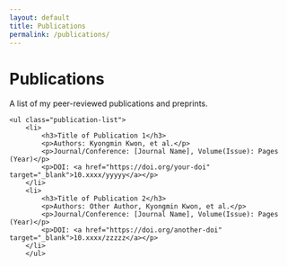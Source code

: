 ```yaml
---
layout: default
title: Publications
permalink: /publications/
---
```


<div class="container">
    <h1>Publications</h1>
    <p>A list of my peer-reviewed publications and preprints.</p>

    <ul class="publication-list">
        <li>
            <h3>Title of Publication 1</h3>
            <p>Authors: Kyongmin Kwon, et al.</p>
            <p>Journal/Conference: [Journal Name], Volume(Issue): Pages (Year)</p>
            <p>DOI: <a href="https://doi.org/your-doi" target="_blank">10.xxxx/yyyyy</a></p>
        </li>
        <li>
            <h3>Title of Publication 2</h3>
            <p>Authors: Other Author, Kyongmin Kwon, et al.</p>
            <p>Journal/Conference: [Journal Name], Volume(Issue): Pages (Year)</p>
            <p>DOI: <a href="https://doi.org/another-doi" target="_blank">10.xxxx/zzzzz</a></p>
        </li>
        </ul>
</div>

<style>
    .publication-list {
        list-style: none;
        padding: 0;
    }
    .publication-list li {
        margin-bottom: 2rem;
        border-bottom: 1px dashed #eee;
        padding-bottom: 1.5rem;
    }
    body.dark-mode .publication-list li {
        border-color: #333;
    }
    .publication-list li:last-child {
        border-bottom: none;
    }
    .publication-list h3 {
        margin-bottom: 0.5rem;
        color: #0a192f;
    }
    body.dark-mode .publication-list h3 {
        color: #64ffda;
    }
    .publication-list p {
        margin-bottom: 0.3rem;
    }
</style>